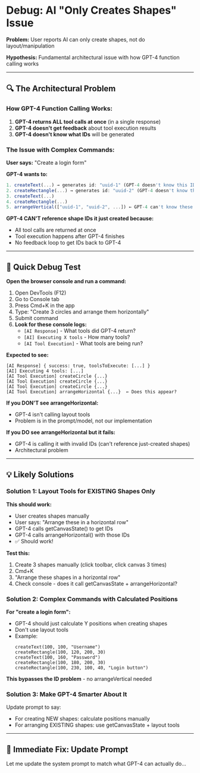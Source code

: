 # Debug: AI "Only Creates Shapes" Issue

**Problem:** User reports AI can only create shapes, not do layout/manipulation

**Hypothesis:** Fundamental architectural issue with how GPT-4 function calling works

---

## 🔍 The Architectural Problem

### How GPT-4 Function Calling Works:

1. **GPT-4 returns ALL tool calls at once** (in a single response)
2. **GPT-4 doesn't get feedback** about tool execution results
3. **GPT-4 doesn't know what IDs** will be generated

### The Issue with Complex Commands:

**User says:** "Create a login form"

**GPT-4 wants to:**
```javascript
1. createText(...) → generates id: "uuid-1" (GPT-4 doesn't know this ID!)
2. createRectangle(...) → generates id: "uuid-2" (GPT-4 doesn't know this!)
3. createText(...)
4. createRectangle(...)
5. arrangeVertical(["uuid-1", "uuid-2", ...]) ← GPT-4 can't know these IDs!
```

**GPT-4 CAN'T reference shape IDs it just created because:**
- All tool calls are returned at once
- Tool execution happens after GPT-4 finishes
- No feedback loop to get IDs back to GPT-4

---

## 🧪 Quick Debug Test

**Open the browser console and run a command:**

1. Open DevTools (F12)
2. Go to Console tab
3. Press Cmd+K in the app
4. Type: "Create 3 circles and arrange them horizontally"
5. Submit command
6. **Look for these console logs:**
   - `[AI Response]` - What tools did GPT-4 return?
   - `[AI] Executing X tools` - How many tools?
   - `[AI Tool Execution]` - What tools are being run?

**Expected to see:**
```
[AI Response] { success: true, toolsToExecute: [...] }
[AI] Executing 4 tools: [...]
[AI Tool Execution] createCircle {...}
[AI Tool Execution] createCircle {...}
[AI Tool Execution] createCircle {...}
[AI Tool Execution] arrangeHorizontal {...}  ← Does this appear?
```

**If you DON'T see arrangeHorizontal:**
- GPT-4 isn't calling layout tools
- Problem is in the prompt/model, not our implementation

**If you DO see arrangeHorizontal but it fails:**
- GPT-4 is calling it with invalid IDs (can't reference just-created shapes)
- Architectural problem

---

## 💡 Likely Solutions

### Solution 1: Layout Tools for EXISTING Shapes Only

**This should work:**
- User creates shapes manually
- User says: "Arrange these in a horizontal row"
- GPT-4 calls getCanvasState() to get IDs
- GPT-4 calls arrangeHorizontal() with those IDs
- ✅ Should work!

**Test this:**
1. Create 3 shapes manually (click toolbar, click canvas 3 times)
2. Cmd+K
3. "Arrange these shapes in a horizontal row"
4. Check console - does it call getCanvasState + arrangeHorizontal?

### Solution 2: Complex Commands with Calculated Positions

**For "create a login form":**
- GPT-4 should just calculate Y positions when creating shapes
- Don't use layout tools
- Example:
  ```
  createText(100, 100, "Username")
  createRectangle(100, 120, 200, 30)
  createText(100, 160, "Password")
  createRectangle(100, 180, 200, 30)
  createRectangle(100, 230, 100, 40, "Login button")
  ```

**This bypasses the ID problem** - no arrangeVertical needed

### Solution 3: Make GPT-4 Smarter About It

Update prompt to say:
- For creating NEW shapes: calculate positions manually
- For arranging EXISTING shapes: use getCanvasState + layout tools

---

## 🔧 Immediate Fix: Update Prompt

Let me update the system prompt to match what GPT-4 can actually do...

